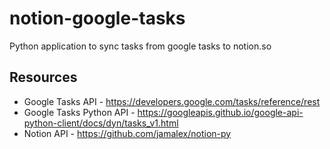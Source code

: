 # notion-google-tasks
Python application to sync tasks from google tasks to notion.so


## Resources

* Google Tasks API - https://developers.google.com/tasks/reference/rest
* Google Tasks Python API - https://googleapis.github.io/google-api-python-client/docs/dyn/tasks_v1.html
* Notion API - https://github.com/jamalex/notion-py